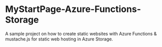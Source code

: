 # MyStartPage-Azure-Functions-Storage
A sample project on how to create static websites with Azure Functions &amp; mustache.js for static web hosting in Azure Storage.
